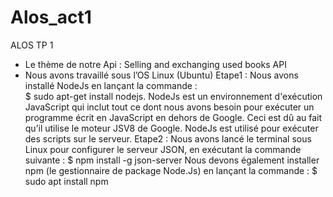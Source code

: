 # Alos_act1
ALOS TP 1

-	Le thème de notre Api : Selling and exchanging used books API
-	Nous avons travaillé sous l’OS Linux (Ubuntu)
Etape1 : Nous avons installé NodeJs en lançant la commande :   
$ sudo apt-get install nodejs.
NodeJs est un environnement d'exécution JavaScript qui inclut tout ce dont nous avons besoin pour exécuter un programme écrit en JavaScript en dehors de Google. Ceci est dû au fait qu’il utilise le moteur JSV8 de Google. NodeJs est utilisé pour exécuter des scripts sur le serveur.
Etape2 : Nous avons lancé le terminal sous Linux pour configurer le serveur JSON, en exécutant la commande suivante :
$ npm install -g json-server
Nous devons également installer npm (le gestionnaire de package Node.Js) en lançant la commande :
$ sudo apt install npm 
